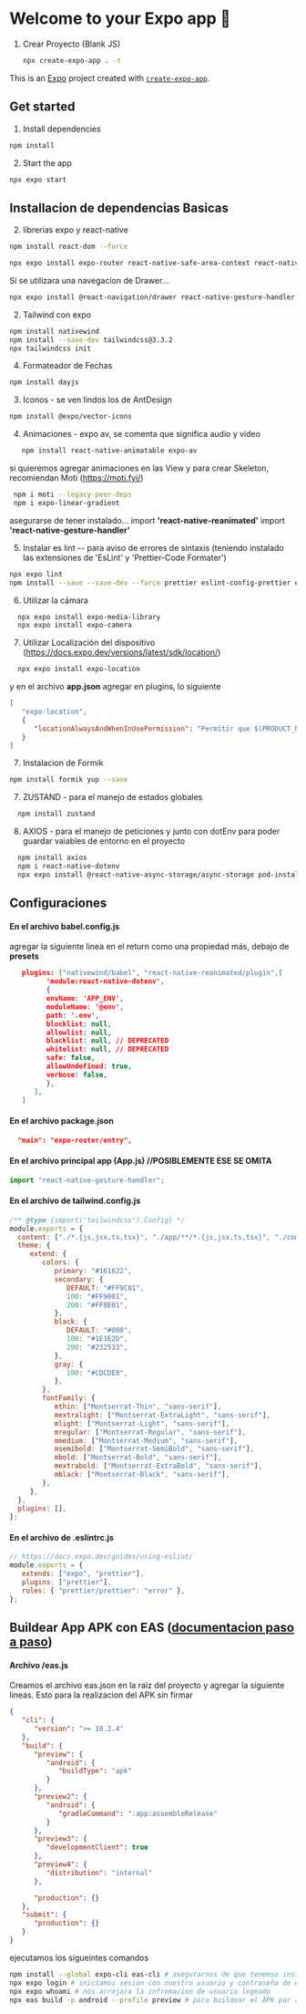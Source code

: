 # Welcome to your Expo app 👋
1. Crear Proyecto (Blank JS)

   ```bash
   npx create-expo-app . -t
   ```

This is an [Expo](https://expo.dev) project created with [`create-expo-app`](https://www.npmjs.com/package/create-expo-app).



## Get started

1. Install dependencies

```bash
npm install
```

2. Start the app

```bash
npx expo start
```


## Installacion de dependencias Basicas

2. librerias expo y react-native

```bash
npm install react-dom --force

npx expo install expo-router react-native-safe-area-context react-native-screens expo-linking expo-constants expo-status-bar react-native-reanimated react-native-animatable expo-system-ui
```

Si se utilizara una navegacion de Drawer...
```bash
npx expo install @react-navigation/drawer react-native-gesture-handler react-native-reanimated
```


2. Tailwind con expo

```bash
npm install nativewind
npm install --save-dev tailwindcss@3.3.2
npx tailwindcss init
```

4. Formateador de Fechas

```bash
npm install dayjs
   ```


3. Iconos - se ven lindos los de AntDesign

```bash
npm install @expo/vector-icons
   ```
   

4. Animaciones - expo av, se comenta que significa audio y video

```bash
   npm install react-native-animatable expo-av
   ```

   si quieremos agregar animaciones en las View y para crear Skeleton, recomiendan Moti (https://moti.fyi/)
  
  ```bash
   npm i moti --legacy-peer-deps 
   npm i expo-linear-gradient
   ``` 
   
   asegurarse de tener instalado...
   import **'react-native-reanimated'**
   import **'react-native-gesture-handler'**
   

5. Instalar es lint -- para aviso de errores de sintaxis (teniendo instalado las extensiones de 'EsLint' y 'Prettier-Code Formater')

```bash
npx expo lint
npm install --save --save-dev --force prettier eslint-config-prettier eslint-plugin-prettier
```

6. Utilizar la cámara

 ```bash
   npx expo install expo-media-library
   npx expo install expo-camera
   ```

7. Utilizar Localización del dispositivo (https://docs.expo.dev/versions/latest/sdk/location/)

 ```bash
   npx expo install expo-location
   ```

   y en el archivo **app.json** agregar en plugins, lo siguiente

   ```json
   [
      "expo-location",
      {
         "locationAlwaysAndWhenInUsePermission": "Permitir que $(PRODUCT_NAME) use su ubicación."
      }
   ]
   ```

7. Instalacion de Formik

```bash
npm install formik yup --save
```


7. ZUSTAND - para el manejo de estados globales

 ```bash
   npm install zustand
   ```

8. AXIOS - para el manejo de peticiones y junto con dotEnv para poder guardar vaiables de entorno en el proyecto

 ```bash
   npm install axios
   npm i react-native-dotenv
   npx expo install @react-native-async-storage/async-storage pod-install
   ```




## Configuraciones

#### En el archivo babel.config.js

agregar la siguiente linea en el return como una propiedad más, debajo de **presets**

```json
   plugins: ["nativewind/babel", "react-native-reanimated/plugin",[
         'module:react-native-dotenv',
         {
         envName: 'APP_ENV',
         moduleName: '@env',
         path: '.env',
         blocklist: null,
         allowlist: null,
         blacklist: null, // DEPRECATED
         whitelist: null, // DEPRECATED
         safe: false,
         allowUndefined: true,
         verbose: false,
         },
      ],
   ]
```

#### En el archivo package.json

```json
  "main": "expo-router/entry",
```

#### En el archivo principal app (App.js)  //POSIBLEMENTE ESE SE OMITA

```js
import "react-native-gesture-handler";
```

#### En el archivo de tailwind.config.js

```js
/** @type {import('tailwindcss').Config} */
module.exports = {
  content: ["./*.{js,jsx,ts,tsx}", "./app/**/*.{js,jsx,ts,tsx}", "./components/**/*.{js,jsx,ts,tsx}"],
  theme: {
     extend: {
        colors: {
           primary: "#161622",
           secondary: {
              DEFAULT: "#FF9C01",
              100: "#FF9001",
              200: "#FF8E01",
           },
           black: {
              DEFAULT: "#000",
              100: "#1E1E2D",
              200: "#232533",
           },
           gray: {
              100: "#CDCDE0",
           },
        },
        fontFamily: {
           mthin: ["Montserrat-Thin", "sans-serif"],
           mextralight: ["Montserrat-ExtraLight", "sans-serif"],
           mlight: ["Montserrat-Light", "sans-serif"],
           mregular: ["Montserrat-Regular", "sans-serif"],
           mmedium: ["Montserrat-Medium", "sans-serif"],
           msemibold: ["Montserrat-SemiBold", "sans-serif"],
           mbold: ["Montserrat-Bold", "sans-serif"],
           mextrabold: ["Montserrat-ExtraBold", "sans-serif"],
           mblack: ["Montserrat-Black", "sans-serif"],
        },
     },
  },
  plugins: [],
};
```


#### En el archivo de .eslintrc.js

```js
// https://docs.expo.dev/guides/using-eslint/
module.exports = {
   extends: ["expo", "prettier"],
   plugins: ["prettier"],
   rules: { "prettier/prettier": "error" },
};

```


## Buildear App APK con EAS ([documentacion paso a paso](https://dev.to/chinmaymhatre/how-to-generate-apk-using-react-native-expo-kae))

#### Archivo /eas.js

Creamos el archivo eas.json en la raiz del proyecto y agregar la siguiente lineas. Esto para la realizacion del APK sin firmar

```json
{
   "cli": {
      "version": ">= 10.2.4"
   },
   "build": {
      "preview": {
         "android": {
            "buildType": "apk"
         }
      },
      "preview2": {
         "android": {
            "gradleCommand": ":app:assembleRelease"
         }
      },
      "preview3": {
         "developmentClient": true
      },
      "preview4": {
         "distribution": "internal"
      },

      "production": {}
   },
   "submit": {
      "production": {}
   }
}
```

ejecutamos los sigueintes comandos

```bash
npm install --global expo-cli eas-cli # asegurarnos de que tenemso instalado el cli de EXPO y de EAS
npx expo login # iniciamos sesion con nuestro usuario y contraseña de expo
npx expo whoami # nos arrojara la infromacion de usuario logeado
npx eas build -p android --profile preview # para buildear el APK par android con un perfil llamado preview
```